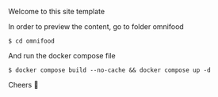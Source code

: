 Welcome to this site template 

In order to preview the content, go to folder omnifood
```
$ cd omnifood
```

And run the docker compose file
```
$ docker compose build --no-cache && docker compose up -d
```

Cheers 🍻
